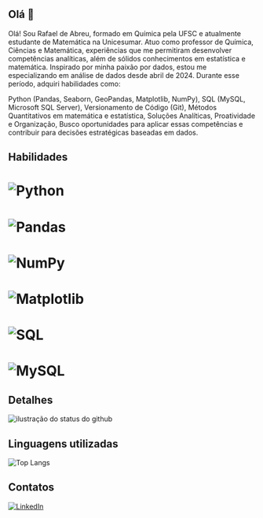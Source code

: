 ## Olá 👋

Olá! Sou Rafael de Abreu, formado em Química pela UFSC e atualmente estudante de Matemática na Unicesumar. Atuo como professor de Química, Ciências e Matemática, experiências que me permitiram desenvolver competências analíticas, além de sólidos conhecimentos em estatística e matemática. Inspirado por minha paixão por dados, estou me especializando em análise de dados desde abril de 2024. Durante esse período, adquiri habilidades como:

Python (Pandas, Seaborn, GeoPandas, Matplotlib, NumPy),
SQL (MySQL, Microsoft SQL Server),
Versionamento de Código (Git),
Métodos Quantitativos em matemática e estatística, 
Soluções Analíticas,
Proatividade e Organização,
Busco oportunidades para aplicar essas competências e contribuir para decisões estratégicas baseadas em dados.

## Habilidades

# ![Python](https://img.shields.io/badge/python-3670A0?style=for-the-badge&logo=python&logoColor=ffdd54)
# ![Pandas](https://img.shields.io/badge/-Pandas-333333?style=flat&logo=pandas)
# ![NumPy](https://img.shields.io/badge/Numpy-777BB4?style=for-the-badge&logo=numpy&logoColor=white)
# ![Matplotlib](https://img.shields.io/badge/-Matplotlib-000000?style=flat&logo=python)
# ![SQL](https://img.shields.io/badge/-SQL-000?&logo=MySQL&logoColor=4479A1)
# ![MySQL](https://shields.io/badge/MySQL-lightgrey?logo=mysql&style=plastic&logoColor=white&labelColor=blue)

## Detalhes

<img src="https://github-readme-stats.vercel.app/api?username=Rafaabreu1&show_icons=true&theme=dark&cache_seconds=2300" alt="ilustração do status do github">

## Linguagens utilizadas

![Top Langs](https://github-readme-stats.vercel.app/api/top-langs/?username=Rafaabreu1&layout=compact)

## Contatos

[![LinkedIn](https://img.shields.io/badge/LinkedIn-0077B5?style=for-the-badge&logo=linkedin&logoColor=white)](https://www.linkedin.com/in/rafael-de-abreu-372a60219/)

